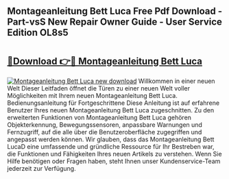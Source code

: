 ## Montageanleitung Bett Luca Free Pdf Download - Part-vsS New Repair Owner Guide - User Service Edition OL8s5

# <h2><a href="http://df7sfh1.blite.top/?on=Montageanleitung+Bett+Luca">🔗Download 👉🔴 Montageanleitung Bett Luca</a></h2>

[![Montageanleitung Bett Luca new download](https://i.imgur.com/lujVjoI.png)](http://df7sfh1.blite.top/?on=Montageanleitung+Bett+Luca)
Willkommen in einer neuen Welt Dieser Leitfaden öffnet die Türen zu einer neuen Welt voller Möglichkeiten mit Ihrem neuen Montageanleitung Bett Luca. Bedienungsanleitung für Fortgeschrittene Diese Anleitung ist auf erfahrene Benutzer Ihres neuen Montageanleitung Bett Luca zugeschnitten. Zu den erweiterten Funktionen von Montageanleitung Bett Luca gehören Objekterkennung, Bewegungssensoren, anpassbare Warnungen und Fernzugriff, auf die alle über die Benutzeroberfläche zugegriffen und angepasst werden können. Wir glauben, dass das Montageanleitung Bett LucaD eine umfassende und gründliche Ressource für Ihr Bestreben war, die Funktionen und Fähigkeiten Ihres neuen Artikels zu verstehen. Wenn Sie Hilfe benötigen oder Fragen haben, steht Ihnen unser Kundenservice-Team jederzeit zur Verfügung.
